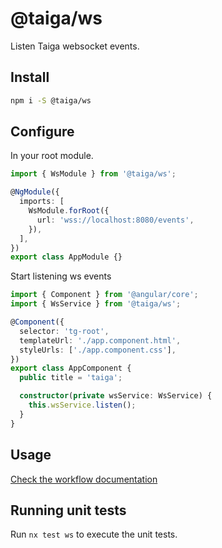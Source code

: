 # @taiga/ws

Listen Taiga websocket events.

## Install

```bash
npm i -S @taiga/ws
```

## Configure

In your root module.

```ts
import { WsModule } from '@taiga/ws';

@NgModule({
  imports: [
    WsModule.forRoot({
      url: 'wss://localhost:8080/events',
    }),
  ],
})
export class AppModule {}
```

Start listening ws events

```ts
import { Component } from '@angular/core';
import { WsService } from '@taiga/ws';

@Component({
  selector: 'tg-root',
  templateUrl: './app.component.html',
  styleUrls: ['./app.component.css'],
})
export class AppComponent {
  public title = 'taiga';

  constructor(private wsService: WsService) {
    this.wsService.listen();
  }
}
```

## Usage

[Check the workflow documentation](/javascript/docs/workflows/ws.workflow.md)

## Running unit tests

Run `nx test ws` to execute the unit tests.
